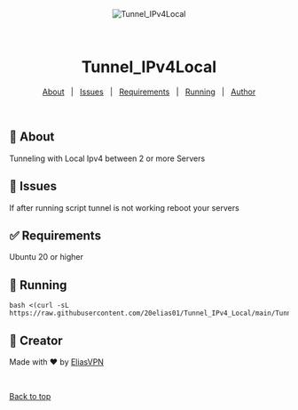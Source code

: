<div align="center" id="top"> 
  <img src="./.github/app.gif" alt="Tunnel_IPv4Local" />

  &#xa0;

  <!-- <a href="https://tunnel_ipv4local.netlify.app">Demo</a> -->
</div>

<h1 align="center">Tunnel_IPv4Local</h1>


<!-- Status -->

<!-- <h4 align="center"> 
	🚧  Tunnel_IPv4Local 🚀 Under construction...  🚧
</h4> 

<hr> -->

<p align="center">
  <a href="#dart-about">About</a> &#xa0; | &#xa0; 
  <a href="#rocket-technologies">Issues</a> &#xa0; | &#xa0;
  <a href="#white_check_mark-requirements">Requirements</a> &#xa0; | &#xa0;
  <a href="#checkered_flag-starting">Running</a> &#xa0; | &#xa0;
  <a href="https://github.com/{{YOUR_GITHUB_USERNAME}}" target="_blank">Author</a>
</p>

<br>

## :dart: About ##

Tunneling with Local Ipv4 between 2 or more Servers

## :rocket: Issues ##

If after running script tunnel is not working reboot your servers

## :white_check_mark: Requirements ##

Ubuntu 20 or higher

## :checkered_flag: Running ##

``` 
bash <(curl -sL https://raw.githubusercontent.com/20elias01/Tunnel_IPv4_Local/main/Tunnel_IPv4_Local.sh)
```

## :memo: Creator ##


Made with :heart: by <a href="https://github.com/20.elias.01" target="_blank">EliasVPN</a>

&#xa0;

<a href="#top">Back to top</a>
